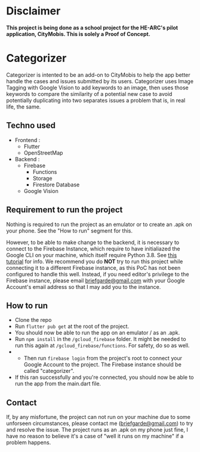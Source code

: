 # **Disclaimer**

**This project is being done as a school project for the HE-ARC's pilot application, CityMobis. This is solely a Proof of Concept.**

# Categorizer

Categorizer is intented to be an add-on to CityMobis to help the app better handle the cases and issues submitted by its users. Categorizer uses Image Tagging with Google Vision to add keywords to an image, then uses those keywords to compare the similarity of a potential new case to avoid potentially duplicating into two separates issues a problem that is, in real life, the same. 

## Techno used 
- Frontend :
  - Flutter
  - OpenStreetMap
- Backend : 
  - Firebase
    - Functions
    - Storage
    - Firestore Database
  - Google Vision

## Requirement to run the project 
Nothing is required to run the project as an emulator or to create an .apk on your phone. See the "How to run" segment for this. 

However, to be able to make change to the backend, it is necessary to connect to the Firebase Instance, which require to have initialiazed the Google CLI on your machine, which itself require Python 3.8. See [this tutorial](https://cloud.google.com/sdk/docs/install) for info. 
We recommend you do **NOT** try to run this project while connecting it to a different Firebase instance, as this PoC has not been configured to handle this well. Instead, if you need editor's privilege to the Firebase instance, please email briefgarde@gmail.com with your Google Account's email address so that I may add you to the instance. 

## How to run
- Clone the repo
- Run `flutter pub get` at the root of the project. 
- You should now be able to run the app on an emulator / as an .apk. 
- Run `npm install` in the `/gcloud_firebase` folder. It might be needed to run this again at `/gcloud_firebase/functions`. For safety, do so as well. 
- - Then run `firebase login` from the project's root to connect your Google Account to the project. The Firebase instance should be called "categorizer". 
- If this ran successfully and you're connected, you should now be able to run the app from the main.dart file.

## Contact
If, by any misfortune, the project can not run on your machine due to some unforseen circumstances, please contact me (briefgarde@gmail.com) to try and resolve the issue. The project runs as an .apk on my phone just fine, I have no reason to believe it's a case of "well it runs on my machine" if a problem happens. 

 